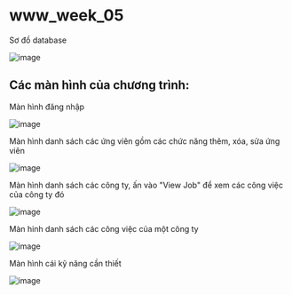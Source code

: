 # www_week_05
Sơ đồ database

![image](https://github.com/NguyenQuocKhoi/www_week_05/assets/98084575/f2d299a4-777b-48f5-9ff9-c22708260dcf)

## Các màn hình của chương trình:

Màn hình đăng nhập

![image](https://github.com/NguyenQuocKhoi/www_week_05/assets/98084575/81347d0a-1c38-42ef-9d09-57c281ae2877)

Màn hình danh sách các ứng viên gồm các chức năng thêm, xóa, sửa ứng viên

![image](https://github.com/NguyenQuocKhoi/www_week_05/assets/98084575/8d644801-c2d0-4690-a101-6ed6bacc60b5)

Màn hình danh sách các công ty, ấn vào "View Job" để xem các công việc của công ty đó

![image](https://github.com/NguyenQuocKhoi/www_week_05/assets/98084575/f7c509aa-a5d4-4684-a9b1-1906480e70d6)

Màn hinh danh sách các công việc của một công ty

![image](https://github.com/NguyenQuocKhoi/www_week_05/assets/98084575/6ce4bbac-8e98-4e60-ad53-26481c037c22)

Màn hình cái kỹ năng cần thiết 

![image](https://github.com/NguyenQuocKhoi/www_week_05/assets/98084575/57f8c783-5881-44f3-ac28-e4560228def3)

